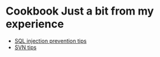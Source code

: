 # Cookbook Just a bit from my experience

<ul>
  <li><a href="https://github.com/mnesina/cookbook/blob/master/SQL_injection_prevention_tips.md">SQL injection prevention tips</a></li>
  <li><a href="https://github.com/mnesina/cookbook/blob/master/svn_tips.md">SVN tips</a></li>
</ul>
